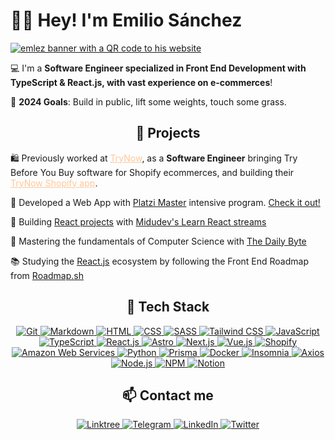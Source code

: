 # ✌🏼 Hey! I'm Emilio Sánchez

<a href="https://emlez.netlify.app/">
  <img src="https://github.com/emlez/emlez/assets/64607766/e84b723b-833c-470c-be0e-0b2ff81d230f" alt="emlez banner with a QR code to his website" />
</a>

💻 I'm a **Software Engineer specialized in Front End Development with TypeScript & React.js, with vast experience on e-commerces**!

🏁 **2024 Goals**: Build in public, lift some weights, touch some grass.

<h2 align=center>🚀 Projects</h2>

🛍 Previously worked at <a href="https://www.trynow.com/" style="color: #FFC799;">TryNow</a>, as a **Software Engineer** bringing Try Before You Buy software for Shopify ecommerces, and building their <a href="https://apps.shopify.com/trynow" style="color: #FFC799;">TryNow Shopify app</a>.

💚 Developed a Web App with [Platzi Master](https://github.com/Platzi-Master-C8) intensive program. [Check it out!](https://salaries.get-hired.work/)

🧰 Building [React projects](https://github.com/emlez/react-projects) with [Midudev's Learn React streams](https://www.twitch.tv/midudev)

👾 Mastering the fundamentals of Computer Science with [The Daily Byte](https://github.com/emlez/daily-byte)

📚 Studying the [React.js](https://react.dev) ecosystem by following the Front End Roadmap from [Roadmap.sh](https://roadmap.sh/frontend)

<div align="center">
<h2>👾 Tech Stack</h2>

  <a href="#">
    <img src="https://img.shields.io/badge/Git-F05032?style=for-the-badge&logo=git&logoColor=white" alt="Git" />
  </a>
  <a href="#">
    <img src="https://img.shields.io/badge/Markdown-000000?style=for-the-badge&logo=markdown&logoColor=white" alt="Markdown" />
  </a>
  <a href="#">
    <img src="https://img.shields.io/badge/HTML5-E34F26?style=for-the-badge&logo=html5&logoColor=white" alt="HTML" />
  </a>
  <a href="#">
    <img src="https://img.shields.io/badge/CSS3-1572B6?style=for-the-badge&logo=css3&logoColor=white" alt="CSS" />
  </a>
  <a href="#">
    <img src="https://img.shields.io/badge/Sass-CC6699?style=for-the-badge&logo=sass&logoColor=white" alt="SASS" />
  </a>
  <a href="#">
    <img src="https://img.shields.io/badge/Tailwind_CSS-38B2AC?style=for-the-badge&logo=tailwind-css&logoColor=white" alt="Tailwind CSS" />
  </a>
  <a href="#">
    <img src="https://img.shields.io/badge/JavaScript-323330?style=for-the-badge&logo=javascript&logoColor=F7DF1E" alt="JavaScript" />
  </a>
  <a href="#">
    <img src="https://img.shields.io/badge/TypeScript-007ACC?style=for-the-badge&logo=typescript&logoColor=white" alt="TypeScript" />
  </a>
  <a href="#">
    <img src="https://img.shields.io/badge/React-20232A?style=for-the-badge&logo=react&logoColor=61DAFB" alt="React.js" />
  </a>
  <a href="#">
    <img src="https://img.shields.io/badge/Astro-0C1222?style=for-the-badge&logo=astro&logoColor=FDFDFE" alt="Astro" />
  </a>
  <a href="#">
    <img src="https://img.shields.io/badge/next.js-000000?style=for-the-badge&logo=nextdotjs&logoColor=white" alt="Next.js" />
  </a>
  <a href="#">
    <img src="https://img.shields.io/badge/Vue.js-35495E?style=for-the-badge&logo=vuedotjs&logoColor=4FC08D" alt="Vue.js" />
  </a>
  <a href="#">
    <img src="https://img.shields.io/badge/shopify-8DB543?style=for-the-badge&logo=Shopify&logoColor=white" alt="Shopify" />
  </a>
  <a href="#">
    <img src="https://img.shields.io/badge/Amazon_AWS-FF9900?style=for-the-badge&logo=amazonaws&logoColor=white" alt="Amazon Web Services" />
  </a>
  <a href="#">
    <img src="https://img.shields.io/badge/Python-FFD43B?style=for-the-badge&logo=python&logoColor=blue" alt="Python" />
  </a>
  <a href="#">
    <img src="https://img.shields.io/badge/Prisma-3982CE?style=for-the-badge&logo=Prisma&logoColor=white" alt="Prisma" />
  </a>
  <a href="#">
    <img src="https://img.shields.io/badge/Docker-2CA5E0?style=for-the-badge&logo=docker&logoColor=white" alt="Docker" />
  </a>
  <a href="#">
    <img src="https://img.shields.io/badge/Insomnia-5849be?style=for-the-badge&logo=Insomnia&logoColor=white" alt="Insomnia" />
  </a>
  <a href="#">
    <img src="https://img.shields.io/badge/axios-671ddf?&style=for-the-badge&logo=axios&logoColor=white" alt="Axios" />
  </a>
  <a href="#">
    <img src="https://img.shields.io/badge/Node.js-339933?style=for-the-badge&logo=nodedotjs&logoColor=white" alt="Node.js" />
  </a>
  <a href="#">
    <img src="https://img.shields.io/badge/npm-CB3837?style=for-the-badge&logo=npm&logoColor=white" alt="NPM" />
  </a>
  <a href="#">
    <img src="https://img.shields.io/badge/Notion-000000?style=for-the-badge&logo=notion&logoColor=white" alt="Notion" />
  </a>
</div>

<div align="center">
<h2>📫 Contact me</h2>
  <a href="https://linktr.ee/emlezdev/">
    <img src="https://img.shields.io/badge/linktree-39E09B?style=for-the-badge&logo=linktree&logoColor=white" alt="Linktree" />
  </a>
  <a href="https://t.me/emlezdev/">
    <img src="https://img.shields.io/badge/Telegram-2CA5E0?style=for-the-badge&logo=telegram&logoColor=white" alt="Telegram" />
  </a>
  <a href="https://www.linkedin.com/in/emlez/">
    <img src="https://img.shields.io/badge/LinkedIn-0077B5?style=for-the-badge&logo=linkedin&logoColor=white" alt="LinkedIn" />
  </a>
  <a href="https://twitter.com/emlezdev/">
    <img src="https://img.shields.io/badge/Twitter-1DA1F2?style=for-the-badge&logo=twitter&logoColor=white" alt="Twitter" />
  </a>
</div>

<!-- <div align="center">
  <h2>🐙🐱 Stats</h2>
  <a href="https://github.com/emlez?tab=repositories">
    <img src="https://github-readme-stats-emlez.vercel.app/api?username=emlez&hide=issues&show_icons=true&title_color=94d2da&text_color=e1dff5&icon_color=fdbf72&bg_color=1e1b34&border_color=c4a7e7" alt="GitHub stats" />
    <img src="https://github-readme-streak-stats.herokuapp.com?user=emlez&theme=shades-of-purple&date_format=M%20j%5B%2C%20Y%5D&background=1E1B34&stroke=94D2DA&currStreakNum=F49698&ring=94D2DA&fire=F49698&border=CAA7EA&sideNums=E1DFF5&sideLabels=FDBF72&currStreakLabel=FDBF72&dates=CAA7EA" alt="GitHub streak" />
    <a href="https://roadmap.sh"><img src="https://api.roadmap.sh/v1-badge/wide/6449c0aae2725773749872e6?variant=dark&roadmaps=frontend%2Cfull-stack%2Cjava%2Cpython" alt="roadmap.sh"/></a>
  </a>
</div> -->

